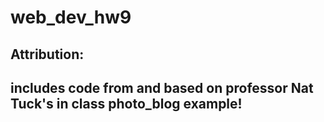 # web_dev_hw9

## Attribution:
## includes code from and based on professor Nat Tuck's in class photo_blog example!
